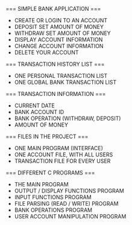 
=== SIMPLE BANK APPLICATION ===

- CREATE OR LOGIN TO AN ACCOUNT
- DEPOSIT SET AMOUNT OF MONEY
- WITHDRAW SET AMOUNT OF MONEY
- DISPLAY ACCOUNT INFORMATION
- CHANGE ACCOUNT INFORMATION
- DELETE YOUR ACCOUNT

=== TRANSACTION HISTORY LIST ===

- ONE PERSONAL TRANSACTION LIST
- ONE GLOBAL BANK TRANSACTION LIST

=== TRANSACTION INFORMATION ===

- CURRENT DATE
- BANK ACCOUNT ID
- BANK OPERATION (WITHDRAW, DEPOSIT)
- AMOUNT OF MONEY

=== FILES IN THE PROJECT ===

- ONE MAIN PROGRAM (INTERFACE)
- ONE ACCOUNT FILE, WITH ALL USERS
- TRANSACTION FILE FOR EVERY USER

=== DIFFERENT C PROGRAMS ===

- THE MAIN PROGRAM
- OUTPUT / DISPLAY FUNCTIONS PROGRAM
- INPUT FUNCTIONS PROGRAM
- FILE PARSING (READ / WRITE) PROGRAM
- BANK OPERATIONS PROGRAM
- USER ACCOUNT MANIPULATION PROGRAM

